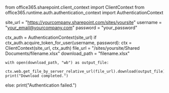 from office365.sharepoint.client_context import ClientContext
from office365.runtime.auth.authentication_context import AuthenticationContext

site_url = "https://yourcompany.sharepoint.com/sites/yoursite"
username = "your_email@yourcompany.com"
password = "your_password"

ctx_auth = AuthenticationContext(site_url)
if ctx_auth.acquire_token_for_user(username, password):
    ctx = ClientContext(site_url, ctx_auth)
    file_url = "/sites/yoursite/Shared Documents/filename.xlsx"
    download_path = "filename.xlsx"

    with open(download_path, "wb") as output_file:
        ctx.web.get_file_by_server_relative_url(file_url).download(output_file).execute_query()
    print("Download completed.")
else:
    print("Authentication failed.")
